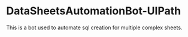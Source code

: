 # DataSheetsAutomationBot-UIPath

This is a bot used to automate sql creation for multiple complex sheets. 
